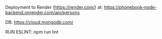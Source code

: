 Deployment to Render (https://render.com/) at: https://phonebook-node-backend.onrender.com/api/persons

DB: https://cloud.mongodb.com/

RUN ESLINT: 
npm run lint
